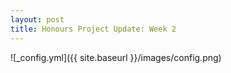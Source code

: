 ```yaml
---
layout: post
title: Honours Project Update: Week 2
---
```



![_config.yml]({{ site.baseurl }}/images/config.png)
